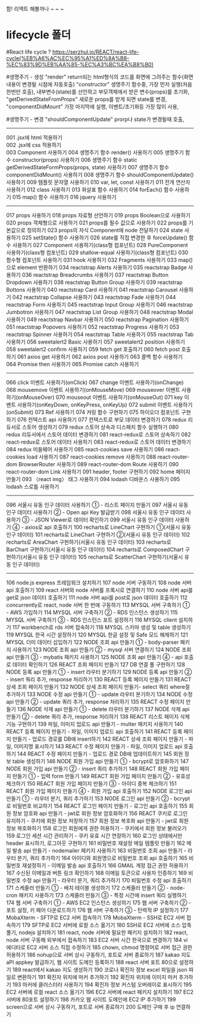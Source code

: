 
함! 리액트 해볼까나 ~ ~ ~

# lifecycle 폴더
#React life cycle ?
https://serzhul.io/REACT/react-life-cycle(%EB%A6%AC%EC%95%A1%ED%8A%B8-%EC%83%9D%EB%AA%85-%EC%A3%BC%EA%B8%B0)

#생명주기 - 생성
"render" return되는 html형식의 코드를 화면에 그려주는 함수(화면 내용이 변경될 시점에 자동호출)
"constructor" 생명주기 함수중, 가장 먼저 실행(처음 한번만 호출), 내부변수(state)를 선언하고 부모객체에서 받은 변수(props)를 초기화,
"getDerivedStateFromProps" 새로운 props를 받게 되면 state를 변경,
"componentDidMount" 가장 마지막에 실행, 이벤트/초기화등 가장 많이 사용,

#생명주기 - 변경
"shouldComponentUpdate" prorp나 state가 변경될때 호출,

***
001 .jsx에 html 적용하기   
002 .jsx에 css 적용하기    
003 Component 사용하기
004 생명주기 함수 render() 사용하기
005 생명주기 함수 constructor(props) 사용하기
006 생명주기 함수 static getDerivedStateFormProps(props, state) 사용하기
007 생명주기 함수 componentDidMount() 사용하기
008 생명주기 함수 shouldComponentUpdate() 사용하기
009 템플릿 문자열 사용하기
010 var, let, const 사용하기
011 전개 연산자 사용하기
012 class 사용하기
013 화살표 함수 사용하기
014 forEach() 함수 사용하기
015 map() 함수 사용하기
016 jquery 사용하기

***
017 props 사용하기
018 props 자료형 선언하기
019 props Boolean으로 사용하기
020 props 객체형으로 사용하기
021 props를 필수 값으로 사용하기
022 props를 기본값으로 정의하기
023 props의 자식 Component에 node 전달하기
024 state 사용하기
025 setState() 함수 사용하기
026 state를 직접 변경한 후 forceUpdate() 함수 사용하기
027 Component 사용하기(class형 컴포넌트)
028 PureComponent 사용하기(class형 컴포넌트)
029 shallow-equal 사용하기(class형 컴포넌트)
030 함수형 컴포넌트 사용하기
031 hook 사용하기
032 Fragments 사용하기
033 map()으로 element 반환하기
034 reactstrap Alerts 사용하기
035 reactstrap Badge 사용하기
036 reactstrap Breadcrumbs 사용하기
037 reactstrap Button Dropdown 사용하기
038 reactstrap Button Group 사용하기
039 reactstrap Bottons 사용하기
040 reactstrap Card 사용하기
041 reactstrap Carousel 사용하기
042 reactstrap Collapse 사용하기
043 reactstrap Fade 사용하기
044 reactstrap Form 사용하기
045 reactstrap Input Group 사용하기
046 reactstrap Jumbotron 사용하기
047 reactstrap List Group 사용하기
048 reactstrap Modal 사용하기
049 reactstrap Navbar 사용하기
050 reactstrap Pagination 사용하기
051 reactstrap Popovers 사용하기
052 reactstrap Progress 사용하기
053 reactstrap Spinner 사용하기
054 reactstrap Table 사용하기
055 reactstrap Tab 사용하기
056 sweetalert2 Basic 사용하기
057 sweetalert2 position 사용하기
058 sweetalert2 confirm 사용하기
059 fetch get 호출하기
060 fetch post 호출하기
061 axios get 사용하기
062 axios post 사용하기
063 콜백 함수 사용하기
064 Promise then 사용하기
065 Promise catch 사용하기

***
066 click 이벤트 사용하기(onClick)
067 change 이벤트 사용하기(onChange)
068 mousemove 이벤트 사용하기(onMouseMove)
069 mouseover 이벤트 사용하기(onMouseOver)
070 mouseout 이벤트 사용하기(onMouseOut)
071 key 이벤트 사용하기(onKeyDown, onKeyPress, onKeyUp)
072 submit 이벤트 사용하기(onSubmit)
073 Ref 사용하기
074 커링 함수 구현하기
075 하이오더 컴포넌트 구현하기
076 컨텍스트 api 사용하기
077 컨텍스트로 부모 데이터 변경하기
078 redux 리듀서로 스토어 생성하기
079 redux 스토어 상속과 디스패치 함수 실행하기
080 redux 리듀서에서 스토어 데이터 변경하기
081 react-redux로 스토어 상속하기
082 react-redux로 스토어 데이터 사용하기
083 react-redux로 스토어 데이터 변경하기
084 redux 미들웨어 사용하기
085 react-cookies save 사용하기
086 react-cookies load 사용하기
087 react-cookies remove 사용하기
088 react-router-dom BrowserRouter 사용하기
089 react-router-dom Route 사용하기
090 react-router-dom Link 사용하기
091 header, footer 구현하기
092 home 페이지 만들기
093 〈react img〉 태그 사용하기
094 lodash 디바운스 사용하기
095 lodash 스로틀 사용하기

***
096 서울시 유동 인구 데이터 사용하기 ① - 리스트 페이지 만들기
097 서울시 유동 인구 데이터 사용하기 ② - Open api Key 발급받기
098 서울시 유동 인구 데이터 사용하기 ③ - JSON Viewer로 데이터 확인하기
099 서울시 유동 인구 데이터 사용하기 ④ - axios로 api 호출하기
100 recharts로 LineChart 구현하기 ①(서울시 유동 인구 데이터)
101 recharts로 LineChart 구현하기 ②(서울시 유동 인구 데이터)
102 recharts로 AreaChart 구현하기(서울시 유동 인구 데이터)
103 recharts로 BarChart 구현하기(서울시 유동 인구 데이터)
104 recharts로 ComposedChart 구현하기(서울시 유동 인구 데이터)
105 recharts로 ScatterChart 구현하기(서울시 유동 인구 데이터)

***
106 node.js express 프레임워크 설치하기
107 node 서버 구동하기
108 node 서버 api 호출하기
109 react 서버와 node 서버를 프록시로 연결하기
110 node 서버 api를 get로 json 데이터 호출하기
111 node 서버 api를 post로 json 데이터 호출하기
112 concurrently로 react, node 서버 한 번에 구동하기
113 MYSQL 서버 구축하기 ① - AWS 가입하기
114 MYSQL 서버 구축하기 ② - RDS 인스턴스 생성하기
115 MYSQL 서버 구축하기 ③ - RDS 인스턴스 포트 설정하기
116 MYSQL client 설치하기
117 workbench로 rds 서버 접속하기
118 MYSQL 스키마 생성 및 table 생성하기
119 MYSQL 한국 시간 설정하기
120 MYSQL 한글 설정 및 Safe 모드 해제하기
121 MYSQL 더미 데이터 삽입하기
122 NODE 조회 api 만들기 ① - body-parser 패키지 사용하기
123 NODE 조회 api 만들기 ② - mysql 서버 연결하기
124 NODE 조회 api 만들기 ③ - mybatis 패키지 사용하기
125 NODE 조회 api 만들기 ④ - api 호출로 데이터 확인하기
126 REACT 조회 페이지 만들기
127 DB 연결 풀 구현하기
128 NODE 등록 api 만들기 ① - insert 라우터 분기하기
129 NODE 등록 api 만들기 ② - insert 쿼리 추가, response 처리하기
130 REACT 등록 페이지 만들기
131 REACT 상세 조회 페이지 만들기
132 NODE 상세 조회 페이지 만들기- select 쿼리 where절 추가하기
133 NODE 수정 api 만들기 ① - update 라우터 분기하기
134 NODE 수정 api 만들기 ② - update 쿼리 추가, response 처리하기
135 REACT 수정 페이지 만들기
136 NODE 삭제 api 만들기 ① - delete 라우터 분기하기
137 NODE 삭제 api 만들기 ② - delete 쿼리 추가, response 처리하기
138 REACT 리스트 페이지 삭제 기능 구현하기
139 파일, 이미지 업로드 api 만들기 - multer 패키지 사용하기
140 REACT 등록 페이지 만들기 - 파일, 이미지 업로드 api 호출하기
141 REACT 등록 페이지 만들기 - 업로드 경로를 DB에 insert하기
142 REACT 상세 조회 페이지 만들기 - 파일, 이미지명 표시하기
143 REACT 수정 페이지 만들기 - 파일, 이미지 업로드 api 호출하기
144 REACT 수정 페이지 만들기 - 업로드 경로 DB에 업데이트하기
145 회원 정보 table 생성하기
146 NODE 회원 가입 api 만들기 ① - bcrypt로 암호화하기
147 NODE 회원 가입 api 만들기 ② - insert 쿼리 추가하기
148 REACT 회원 가입 페이지 만들기 ① - 입력 form 만들기
149 REACT 회원 가입 페이지 만들기 ② - 유효성 체크하기
150 REACT 회원 가입 페이지 만들기 ③ - 아이디 중복 체크하기
151 REACT 회원 가입 페이지 만들기 ④ - 회원 가입 api 호출하기
152 NODE 로그인 api 만들기 ① - 라우터 분기, 쿼리 추가하기
153 NODE 로그인 api 만들기 ② - bcrypt로 비밀번호 비교하기
154 REACT 로그인 페이지 만들기 - 로그인 api 호출하기
155 회원 정보 암호화 api 만들기 - jwt로 회원 정보 암호화하기
156 REACT 쿠키로 로그인 유지하기 - 쿠키에 회원 정보 저장하기
157 회원 정보 복호화 api 만들기 - jwt로 회원 정보 복호화하기
158 로그인 회원에게 권한 허용하기 - 쿠키에서 회원 정보 불러오기
159 로그인 세션 시간 관리하기 - 쿠키 유효 시간 연장하기
160 로그인 상태에서만 header 표시하기, 로그아웃 구현하기
161 비밀번호 재설정 메일 템플릿 만들기
162 메일 발송 api 만들기 - nodemailer 패키지 사용하기
163 비밀번호 조회 api 만들기 - 라우터 분기, 쿼리 추가하기
164 아이디와 회원명으로 비밀번호 조회 api 호출하기
165 비밀번호 재설정하기 - 이메일 발송 api 호출하기
166 GMAIL 계정 접근 권한 허용하기
167 수신된 이메일과 버튼 링크 확인하기
168 이메일 토큰으로 사용자 인증하기
169 비밀번호 수정 api 만들기 - 라우터 분기, 쿼리 추가하기
170 비밀번호 수정 api 호출하기
171 스케줄러 만들기 ① - 배치 테이블 생성하기
172 스케줄러 만들기 ② - node-cron 패키지 사용하기
173 스케줄러 만들기 ③ - 특정 시간에 insert 쿼리 실행하기
174 웹 서버 구축하기 ① - AWS EC2 인스턴스 생성하기
175 웹 서버 구축하기 ② - 포트 설정, 키 페어 다운로드하기
176 웹 서버 구축하기 ③ - 탄력적 IP 설정하기
177 MobaXterm - SFTP로 EC2 서버 접속하기
178 MobaXterm - SSH로 EC2 서버 접속하기
179 SFTP로 EC2 서버에 로컬 소스 옮기기
180 SSH로 EC2 서버에 소스 압축 풀기, nodejs 설치하기
181 react, node 서버에 필요한 패키지 설치하기
182 react, node 서버 구동해 외부에서 접속하기
183 EC2 서버 시간 한국으로 변경하기
184 vi 에디터로 EC2 서버 소스 직접 수정하기
185 chown, chmod 명령어로 서버 접근 권한 허용하기
186 nohup으로 서버 상시 구동하기, 포트로 서버 종료하기
187 kakao 지도 aPI appkey 발급하기, 웹 사이트 도메인 등록하기
188 react 서버 포트 80으로 설정하기
189 react에서 kakao 지도 생성하기
190 코로나 확진자 정보 excel 파일을 json 파일로 변환하기
191 확진자 위치에 마커 추가하기
192 확진자 위치에 이미지 마커 추가하기
193 마커에 클러스터러 사용하기
194 확진자 정보 커스텀 오버레이로 표시하기
195 EC2 서버에 로컬 react 소스 옮기기
196 EC2 서버에 react 패키지 설치하기
197 EC2 서버에 80포트 설정하기
198 카카오 웹 사이트 도메인에 EC2 IP 추가하기
199 screen으로 서버 상시 구동하기, 포트로 서버 종료하기
200 도메인 구매 후 ip 연결하기



